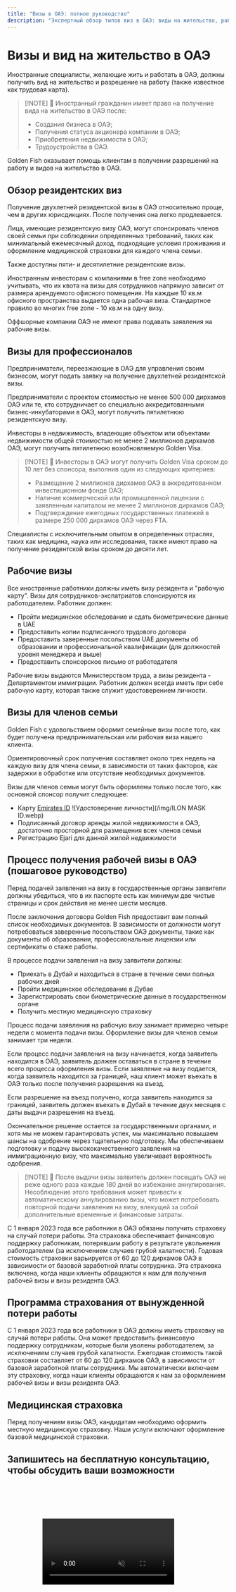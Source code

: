 ```yaml
---
title: "Визы в ОАЭ: полное руководство"
description: "Экспертный обзор типов виз в ОАЭ: виды на жительство, рабочие визы и визы для членов семьи. Всё, что нужно знать о требованиях и оформлении."
---
```


# Визы и вид на жительство в ОАЭ

Иностранные специалисты, желающие жить и работать в ОАЭ, должны получить вид на жительство и разрешение на работу (также известное как трудовая карта).

> [!NOTE] 💚 Иностранный гражданин имеет право на получение вида на жительство в ОАЭ после:
>
> - Создания бизнеса в ОАЭ;
> - Получения статуса акционера компании в ОАЭ;
> - Приобретения недвижимости в ОАЭ;
> - Трудоустройства в ОАЭ.

Golden Fish оказывает помощь клиентам в получении разрешений на работу и видов на жительство в ОАЭ.

## Обзор резидентских виз

Получение двухлетней резидентской визы в ОАЭ относительно проще, чем в других юрисдикциях. После получения она легко продлевается.

Лица, имеющие резидентскую визу ОАЭ, могут спонсировать членов своей семьи при соблюдении определенных требований, таких как минимальный ежемесячный доход, подходящие условия проживания и оформление медицинской страховки для каждого члена семьи.

Также доступны пяти- и десятилетние резидентские визы.

Иностранным инвесторам с компаниями в free zone необходимо учитывать, что их квота на визы для сотрудников напрямую зависит от размера арендуемого офисного помещения. На каждые 10 кв.м офисного пространства выдается одна рабочая виза. Стандартное правило во многих free zone - 10 кв.м на одну визу.

Оффшорные компании ОАЭ не имеют права подавать заявления на рабочие визы.

## Визы для профессионалов

Предприниматели, переезжающие в ОАЭ для управления своим бизнесом, могут подать заявку на получение двухлетней резидентской визы.

Предприниматели с проектом стоимостью не менее 500 000 дирхамов ОАЭ или те, кто сотрудничает со специально аккредитованными бизнес-инкубаторами в ОАЭ, могут получить пятилетнюю резидентскую визу.

Инвесторы в недвижимость, владеющие объектом или объектами недвижимости общей стоимостью не менее 2 миллионов дирхамов ОАЭ, могут получить пятилетнюю возобновляемую Golden Visa.

> [!NOTE] 💚 Инвесторы в ОАЭ могут получить Golden Visa сроком до 10 лет без спонсора, выполнив один из следующих критериев:
>
> - Размещение 2 миллионов дирхамов ОАЭ в аккредитованном инвестиционном фонде ОАЭ;
> - Наличие коммерческой или промышленной лицензии с заявленным капиталом не менее 2 миллионов дирхамов ОАЭ;
> - Подтверждение ежегодных государственных платежей в размере 250 000 дирхамов ОАЭ через FTA.

Специалисты с исключительным опытом в определенных отраслях, таких как медицина, наука или исследования, также имеют право на получение резидентской визы сроком до десяти лет.

## Рабочие визы

Все иностранные работники должны иметь визу резидента и "рабочую карту". Визы для сотрудников-экспатриатов спонсируются их работодателем. Работник должен:

- Пройти медицинское обследование и сдать биометрические данные в UAE
- Предоставить копии подписанного трудового договора
- Предоставить заверенные посольством UAE документы об образовании и профессиональной квалификации (для должностей уровня менеджера и выше)
- Предоставить спонсорское письмо от работодателя

Рабочие визы выдаются Министерством труда, а визы резидента - Департаментом иммиграции. Работник должен всегда иметь при себе рабочую карту, которая также служит удостоверением личности.

## Визы для членов семьи

Golden Fish с удовольствием оформит семейные визы после того, как будет получена предпринимательская или рабочая виза нашего клиента.

Ориентировочный срок получения составляет около трех недель на каждую визу для члена семьи, в зависимости от таких факторов, как задержки в обработке или отсутствие необходимых документов.

Визы для членов семьи могут быть оформлены только после того, как основной спонсор получит следующее:

- Карту [Emirates ID](https://u.ae/en/information-and-services/visa-and-emirates-id/emirates-id) ![Удостоверение личности](/img/ILON MASK ID.webp)
- Подписанный договор аренды жилой недвижимости в ОАЭ, достаточно просторной для размещения всех членов семьи
- Регистрацию Ejari для данной жилой недвижимости

## Процесс получения рабочей визы в ОАЭ (пошаговое руководство)

Перед подачей заявления на визу в государственные органы заявители должны убедиться, что в их паспорте есть как минимум две чистые страницы и срок действия не менее шести месяцев.

После заключения договора Golden Fish предоставит вам полный список необходимых документов. В зависимости от должности могут потребоваться заверенные посольством ОАЭ документы, такие как документы об образовании, профессиональные лицензии или сертификаты о стаже работы.

В процессе подачи заявления на визу заявители должны:

- Приехать в Дубай и находиться в стране в течение семи полных рабочих дней
- Пройти медицинское обследование в Дубае
- Зарегистрировать свои биометрические данные в государственном органе
- Получить местную медицинскую страховку

Процесс подачи заявления на рабочую визу занимает примерно четыре недели с момента подачи визы. Оформление визы для членов семьи занимает три недели.

Если процесс подачи заявления на визу начинается, когда заявитель находится в ОАЭ, заявитель должен оставаться в стране в течение всего процесса оформления визы. Если заявление на визу подается, когда заявитель находится за границей, наш клиент может въехать в ОАЭ только после получения разрешения на въезд.

Если разрешение на въезд получено, когда заявитель находится за границей, заявитель должен въехать в Дубай в течение двух месяцев с даты выдачи разрешения на въезд.

Окончательное решение остается за государственными органами, и хотя мы не можем гарантировать успех, мы максимально повышаем шансы на одобрение через тщательную подготовку. Мы обеспечиваем подготовку и подачу высококачественного заявления на иммиграционную визу, что максимально увеличивает вероятность одобрения.

> [!NOTE] 💚 После выдачи визы заявитель должен посещать ОАЭ не реже одного раза каждые 180 дней во избежание аннулирования.
> Несоблюдение этого требования может привести к автоматическому аннулированию визы, что может потребовать повторной подачи заявления на визу, влекущей за собой дополнительные временные и финансовые затраты.

С 1 января 2023 года все работники в ОАЭ обязаны получить страховку на случай потери работы. Эта страховка обеспечивает финансовую поддержку работникам, потерявшим работу в результате увольнения работодателем (за исключением случаев грубой халатности). Годовая стоимость страховки варьируется от 60 до 120 дирхамов ОАЭ в зависимости от базовой заработной платы сотрудника. Эта страховка включена, когда наши клиенты обращаются к нам для получения рабочей визы и визы резидента ОАЭ.

## Программа страхования от вынужденной потери работы

С 1 января 2023 года все работники в ОАЭ должны иметь страховку на случай потери работы. Она может предоставить финансовую поддержку сотрудникам, которые были уволены работодателем, за исключением случаев грубой халатности. Ежегодная стоимость такой страховки составляет от 60 до 120 дирхамов ОАЭ, в зависимости от базовой заработной платы сотрудника. Мы автоматически включаем эту страховку, когда наши клиенты обращаются к нам за оформлением рабочей визы и визы резидента ОАЭ.

## Медицинская страховка

Перед получением визы ОАЭ, кандидатам необходимо оформить местную медицинскую страховку. Наши услуги включают оформление базовой медицинской страховки.

## Запишитесь на бесплатную консультацию, чтобы обсудить ваши возможности

<video  autoplay muted playsinline style="padding: 80px" >
  <source src="/video/iStock-2185914135.mp4" type="video/mp4">
</video>

<ContactFormModal formName="Employment Visa [guide]" buttonText="Получить бесплатную консультацию" :services="[
    '💼 Employment Visa + Labor Card',
    '👨‍💼 Entrepreneur Visa (2 года)',
    '🏢 Free Zone Company Visa',
    '👨‍👩‍👧‍👦 Виза для членов семьи',
    '💳 Оформление Emirates ID',
    '💵 Ежемесячная зарплата выше 30 тыс. AED',
    '💰 Проверка на eligibility для Golden Visa',
    '❓ Другие визовые услуги',
    ]"/>
